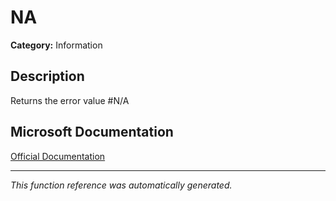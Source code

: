 # NA

**Category:** Information

## Description
Returns the error value #N/A

## Microsoft Documentation
[Official Documentation](https://support.microsoft.com//en-us/office/na-function-5469c2d1-a90c-4fb5-9bbc-64bd9bb6b47c)

---
*This function reference was automatically generated.*
